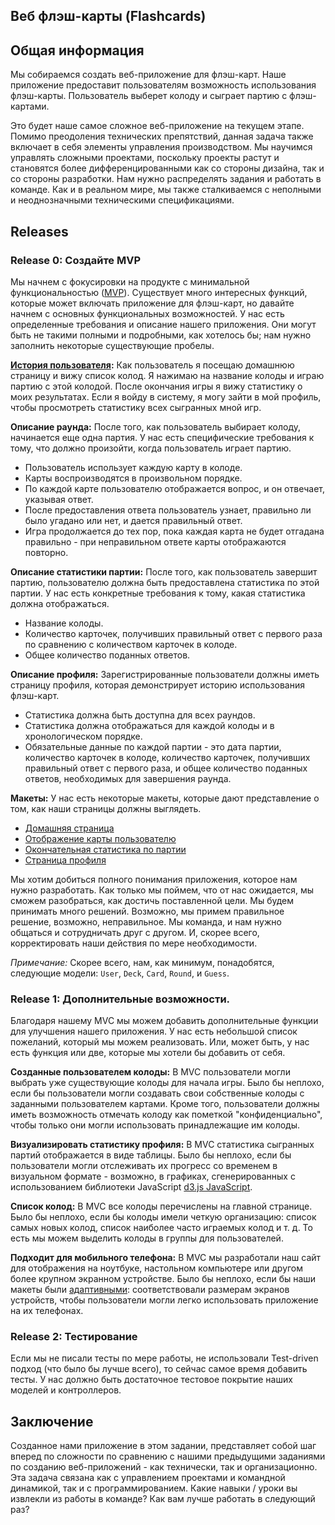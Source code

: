 ## Веб флэш-карты (Flashcards)

## Общая информация 
Мы собираемся создать веб-приложение для флэш-карт. Наше приложение предоставит пользователям возможность использования флэш-карты.  Пользователь выберет колоду и сыграет партию с флэш-картами.

Это будет наше самое сложное веб-приложение на текущем этапе.  Помимо преодоления технических препятствий, данная задача также включает в себя элементы управления производством.  Мы научимся управлять сложными проектами, поскольку проекты растут и становятся более дифференцированными как со стороны дизайна, так и со стороны разработки. Нам нужно распределять задания и работать в команде.  Как и в реальном мире, мы также сталкиваемся с неполными и неоднозначными техническими спецификациями. 


## Releases 
### Release 0: Создайте MVP
 Мы начнем с фокусировки на продукте с минимальной функциональностью ([MVP](https://en.wikipedia.org/wiki/Minimum_viable_product)).  Существует много интересных функций, которые может включать приложение для флэш-карт, но давайте начнем с основных функциональных возможностей.  У нас есть определенные требования и описание нашего приложения.  Они могут быть не такими полными и подробными, как хотелось бы; нам нужно заполнить некоторые существующие пробелы. 

**[История пользователя](https://ru.wikipedia.org/wiki/%D0%9F%D0%BE%D0%BB%D1%8C%D0%B7%D0%BE%D0%B2%D0%B0%D1%82%D0%B5%D0%BB%D1%8C%D1%81%D0%BA%D0%B8%D0%B5_%D0%B8%D1%81%D1%82%D0%BE%D1%80%D0%B8%D0%B8):** Как пользователь я посещаю домашнюю страницу и вижу список колод.  Я нажимаю на название колоды и играю партию с этой колодой.  После окончания игры я вижу статистику о моих результатах.  Если я войду в систему, я могу зайти в мой профиль, чтобы просмотреть статистику всех сыгранных мной игр. 

**Описание раунда:** После того, как пользователь выбирает колоду, начинается еще одна партия.  У нас есть специфические требования к тому, что должно произойти, когда пользователь играет партию. 

- Пользователь использует каждую карту в колоде. 
- Карты воспроизводятся в произвольном порядке. 
-  По каждой карте пользователю отображается вопрос, и он отвечает, указывая ответ. 
- После предоставления ответа пользователь узнает, правильно ли было угадано или нет, и дается правильный ответ.
 - Игра продолжается до тех пор, пока каждая карта не будет отгадана правильно - при неправильном ответе карты отображаются повторно. 

**Описание статистики партии:** После того, как пользователь завершит партию, пользователю должна быть предоставлена статистика по этой партии.  У нас есть конкретные требования к тому, какая статистика должна отображаться. 

- Название колоды. 
- Количество карточек, получивших правильный ответ с первого раза по сравнению с количеством карточек в колоде.
 - Общее количество поданных ответов. 

**Описание профиля:** Зарегистрированные пользователи должны иметь страницу профиля, которая демонстрирует историю использования флэш-карт. 

- Статистика должна быть доступна для всех раундов. 
- Статистика должна отображаться для каждой колоды и в хронологическом порядке. 
- Обязательные данные по каждой партии - это дата партии, количество карточек в колоде, количество карточек, получивших правильный ответ с первого раза, и общее количество  поданных ответов, необходимых для завершения раунда. 

**Макеты:** У нас есть некоторые макеты, которые дают представление о том, как наши страницы должны выглядеть. 

- [Домашняя страница](mockups/homepage.png) 
- [Отображение карты пользователю](mockups/display-a-card.png) 
- [Окончательная статистика по партии](mockups/round-statistics.png) 
- [Страница профиля](mockups/profile.png) 

Мы хотим добиться полного понимания приложения, которое нам нужно разработать.  Как только мы поймем, что от нас ожидается, мы сможем разобраться, как достичь поставленной цели.  Мы будем принимать много решений.  Возможно, мы примем правильное решение, возможно, неправильное.  Мы команда, и нам нужно общаться и сотрудничать друг с другом. И, скорее всего, корректировать наши действия по мере необходимости. 

*Примечание:* Скорее всего, нам, как минимум, понадобятся, следующие модели: `User`, `Deck`, `Card`, `Round`, и `Guess`.


### Release 1: Дополнительные возможности.
Благодаря нашему MVC мы можем добавить дополнительные функции для улучшения нашего приложения.  У нас есть небольшой список пожеланий, который мы можем реализовать. Или, может быть, у нас есть функция или две, которые мы хотели бы добавить от себя. 

**Созданные пользователем колоды:** В MVC пользователи могли выбрать уже существующие колоды для начала игры.  Было бы неплохо, если бы пользователи могли создавать свои собственные колоды с заданными пользователем картами.  Кроме того, пользователи должны иметь возможность отмечать колоду как пометкой "конфиденциально", чтобы только они могли использовать принадлежащие им колоды. 

**Визуализировать статистику профиля:** В MVC статистика сыгранных партий отображается в виде таблицы.  Было бы неплохо, если бы пользователи могли отслеживать их прогресс со временем в визуальном формате - возможно, в графиках, сгенерированных с использованием библиотеки JavaScript [d3.js JavaScript](http://d3js.org/). 


**Список колод:** В MVC все колоды перечислены на главной странице.  Было бы неплохо, если бы колоды имели четкую организацию: список самых новых колод, список наиболее часто играемых колод и т. д.  То есть мы можем выделить колоды в группы для пользователей.

**Подходит для мобильного телефона:** В MVC мы разработали наш сайт для отображения на ноутбуке, настольном компьютере или другом более крупном экранном устройстве.  Было бы неплохо, если бы наши макеты были [адаптивными](http://learn.shayhowe.com/advanced-html-css/responsive-web-design/): соответствовали размерам экранов устройств, чтобы пользователи могли легко использовать приложение на их телефонах. 


### Release 2: Тестирование 
Если мы не писали тесты по мере работы, не использовали Test-driven подход (что было бы лучше всего), то сейчас самое время добавить тесты.  У нас должно быть достаточное тестовое покрытие наших моделей и контроллеров.


## Заключение
Созданное нами приложение в этом задании, представляет собой шаг вперед по сложности по сравнению с нашими предыдущими заданиями по созданию веб-приложений - как технически, так и организационно.  Эта задача связана как с управлением проектами и командной динамикой, так и с программированием.  Какие навыки / уроки вы извлекли из работы в команде?  Как вам лучше работать в следующий раз?

